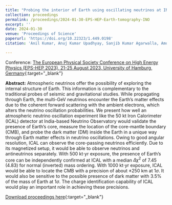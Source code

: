 ```yaml
---
title: "Probing the interior of Earth using oscillating neutrinos at INO-ICAL"
collection: proceedings
permalink: /proceedings/2024-01-30-EPS-HEP-Earth-tomography-INO
excerpt: ''
date: 2024-01-30
venue: 'Proceedings of Science'
paperurl: 'https://doi.org/10.22323/1.449.0198'
citation: 'Anil Kumar, Anuj Kumar Upadhyay, Sanjib Kumar Agarwalla, Amol Dighe, &quot; Probing the interior of Earth using oscillating neutrinos at INO-ICAL&quot;, Proceedings of the European Physical Society Conference on High Energy Physics (EPS-HEP 2023), 21-25 August 2023,  University of Hamburg, Germany, <i>PoS(EPS-HEP2023)</i> 198.'

---
```


Conference: [The European Physical Society Conference on High Energy Physics (EPS-HEP 2023), 21-25 August 2023,  University of Hamburg, Germany](https://www.eps-hep2023.eu/){:target="_blank"}


**Abstract:** Atmospheric neutrinos offer the possibility of exploring the internal structure of Earth. This information is complementary to the traditional probes of seismic and gravitational studies. While propagating through Earth, the multi-GeV neutrinos encounter the Earth’s matter effects due to the coherent forward scattering with the ambient electrons, which alters the neutrino oscillation probabilities. We present how well an atmospheric neutrino oscillation experiment like the 50 kt Iron Calorimeter (ICAL) detector at India-based Neutrino Observatory would validate the presence of Earth’s core, measure the location of the core-mantle boundary (CMB), and probe the dark matter (DM) inside the Earth in a unique way through Earth matter effects in neutrino oscillations. Owing to good angular resolution, ICAL can observe the core-passing neutrinos efficiently. Due to its magnetized setup, it would be able to observe neutrinos and antineutrinos separately. With 500 kt$\cdot$yr exposure, the presence of Earth’s core can be independently confirmed at ICAL with a median $\Delta\chi^2$ of 7.45 (4.83) for normal (inverted) mass ordering. With 1000 kt$\cdot$yr exposure, ICAL would be able to locate the CMB with a precision of about $\pm 250$ km at $1\sigma$. It would also be sensitive to the possible presence of dark matter with 3.5% of the mass of Earth at $1\sigma$. The charge identification capability of ICAL would play an important role in achieving these precisions.
 
[Download proceedings here](https://doi.org/10.22323/1.449.0198){:target="_blank"}